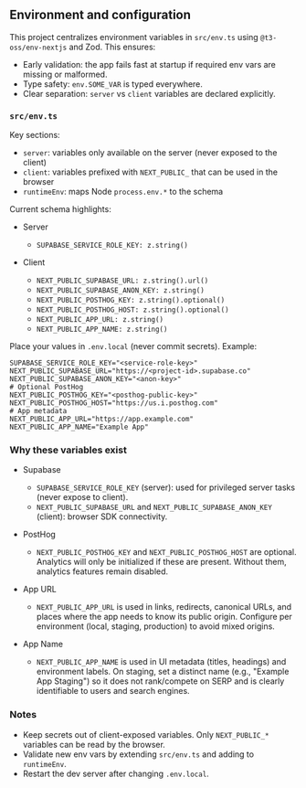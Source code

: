 ## Environment and configuration

This project centralizes environment variables in `src/env.ts` using `@t3-oss/env-nextjs` and Zod. This ensures:

- Early validation: the app fails fast at startup if required env vars are missing or malformed.
- Type safety: `env.SOME_VAR` is typed everywhere.
- Clear separation: `server` vs `client` variables are declared explicitly.

### `src/env.ts`

Key sections:

- `server`: variables only available on the server (never exposed to the client)
- `client`: variables prefixed with `NEXT_PUBLIC_` that can be used in the browser
- `runtimeEnv`: maps Node `process.env.*` to the schema

Current schema highlights:

- Server

  - `SUPABASE_SERVICE_ROLE_KEY: z.string()`

- Client
  - `NEXT_PUBLIC_SUPABASE_URL: z.string().url()`
  - `NEXT_PUBLIC_SUPABASE_ANON_KEY: z.string()`
  - `NEXT_PUBLIC_POSTHOG_KEY: z.string().optional()`
  - `NEXT_PUBLIC_POSTHOG_HOST: z.string().optional()`
  - `NEXT_PUBLIC_APP_URL: z.string()`
  - `NEXT_PUBLIC_APP_NAME: z.string()`

Place your values in `.env.local` (never commit secrets). Example:

```env
SUPABASE_SERVICE_ROLE_KEY="<service-role-key>"
NEXT_PUBLIC_SUPABASE_URL="https://<project-id>.supabase.co"
NEXT_PUBLIC_SUPABASE_ANON_KEY="<anon-key>"
# Optional PostHog
NEXT_PUBLIC_POSTHOG_KEY="<posthog-public-key>"
NEXT_PUBLIC_POSTHOG_HOST="https://us.i.posthog.com"
# App metadata
NEXT_PUBLIC_APP_URL="https://app.example.com"
NEXT_PUBLIC_APP_NAME="Example App"
```

### Why these variables exist

- Supabase

  - `SUPABASE_SERVICE_ROLE_KEY` (server): used for privileged server tasks (never expose to client).
  - `NEXT_PUBLIC_SUPABASE_URL` and `NEXT_PUBLIC_SUPABASE_ANON_KEY` (client): browser SDK connectivity.

- PostHog

  - `NEXT_PUBLIC_POSTHOG_KEY` and `NEXT_PUBLIC_POSTHOG_HOST` are optional. Analytics will only be initialized if these are present. Without them, analytics features remain disabled.

- App URL

  - `NEXT_PUBLIC_APP_URL` is used in links, redirects, canonical URLs, and places where the app needs to know its public origin. Configure per environment (local, staging, production) to avoid mixed origins.

- App Name
  - `NEXT_PUBLIC_APP_NAME` is used in UI metadata (titles, headings) and environment labels. On staging, set a distinct name (e.g., "Example App Staging") so it does not rank/compete on SERP and is clearly identifiable to users and search engines.

### Notes

- Keep secrets out of client-exposed variables. Only `NEXT_PUBLIC_*` variables can be read by the browser.
- Validate new env vars by extending `src/env.ts` and adding to `runtimeEnv`.
- Restart the dev server after changing `.env.local`.
